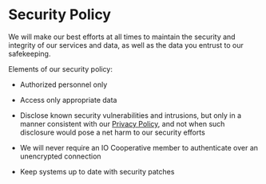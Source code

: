 # Security Policy

We will make our best efforts at all times to maintain the security and integrity of our services and data, as well as the data you entrust to our safekeeping.

Elements of our security policy:

* Authorized personnel only
* Access only appropriate data
* Disclose known security vulnerabilities and intrusions, but only in a manner consistent with our [Privacy Policy][], and not when such disclosure would pose a net harm to our security efforts
* We will never require an IO Cooperative member to authenticate over an unencrypted connection
* Keep systems up to date with security patches

   [privacy policy]: https://iocoop.org/policies/privacy-policy/

